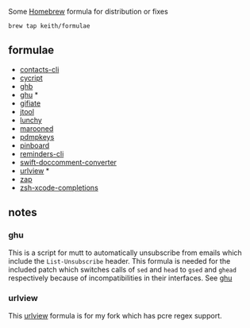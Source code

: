 Some [Homebrew](http://brew.sh/) formula for distribution or fixes

```
brew tap keith/formulae
```

## formulae

- [contacts-cli](https://github.com/keith/contacts-cli)
- [cycript](http://www.cycript.org/)
- [ghb](https://github.com/keith/ghb)
- [ghu](https://github.com/pbrisbin/ghu) \*
- [gifiate](https://github.com/keith/gifiate)
- [jtool](http://www.newosxbook.com/tools/jtool.html)
- [lunchy](https://github.com/eddiezane/lunchy)
- [marooned](https://github.com/keith/marooned/)
- [pdmpkeys](https://github.com/pdixon/pdmpkeys)
- [pinboard](https://github.com/keith/pinboard)
- [reminders-cli](https://github.com/keith/reminders-cli)
- [swift-doccomment-converter](https://github.com/keith/swift-doccomment-converter)
- [urlview](https://github.com/keith/urlview) \*
- [zap](https://github.com/keith/zap/)
- [zsh-xcode-completions](https://github.com/keith/zsh-xcode-completions)


## notes

### ghu

This is a script for mutt to automatically unsubscribe from emails which
include the `List-Unsubscribe` header. This formula is needed for the
included patch which switches calls of `sed` and `head` to `gsed` and
`ghead` respectively because of incompatibilities in their interfaces.
See [ghu](https://github.com/pbrisbin/ghu)

### urlview

This [urlview](https://github.com/keith/urlview) formula is for my fork
which has pcre regex support.

